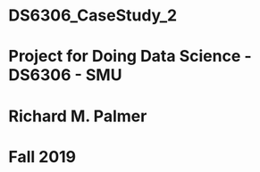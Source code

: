 # DS6306_CaseStudy_2
#
# Project for Doing Data Science - DS6306 - SMU
# 
# Richard M. Palmer
# Fall 2019